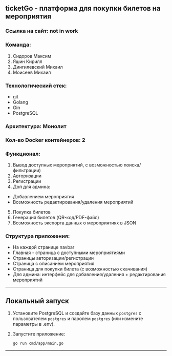 ## **ticketGo \- платформа для покупки билетов на мероприятия**

### Ссылка на сайт: not in work

### Команда:

1. Сидоров Максим  
2. Яшин Кирилл  
3. Дингилевский Михаил  
4. Моисеев Михаил 

### Технологический стек:

* git  
* Golang  
* Gin  
* PostgreSQL

### Архитектура: Монолит

### Кол-во Docker контейнеров: 2

### Функционал:

1. Вывод доступных мероприятий, с возможностью поиска/фильтрации)  
2. Авторизации  
3. Регистрации  
4. Доп для админа:  
* Добавлением мероприятия  
* Возможность редактирования/удаления мероприятий  
5. Покупка билетов  
6. Генерация билетов (QR-код/PDF-файл)  
7. Возможность экспорта данных о мероприятиях в JSON

### Структура приложения:

* На каждой странице navbar  
* Главная \- страница с доступными мероприятиями  
* Страницы авторизации/регистрации  
* Страница с описанием мероприятия  
* Страница для покупки билета (с возможностью скачивания)  
* Для админа: интерфейс для добавления/удаления \+ редактирования мероприятий

---

## Локальный запуск

1. Установите PostgreSQL и создайте базу данных `postgres` с пользователем `postgres` и паролем `postgres` (или измените параметры в .env).

2. Запустите приложение:

   ```sh
   go run cmd/app/main.go
   ```

---
